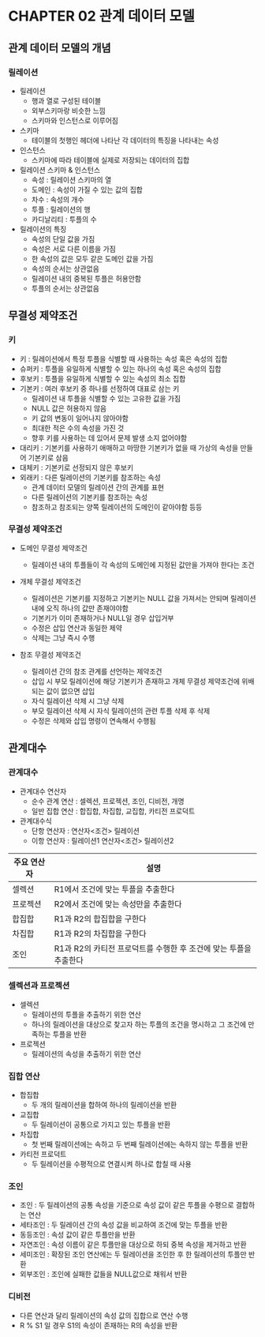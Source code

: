 # CHAPTER 02 관계 데이터 모델
## 관계 데이터 모델의 개념
### 릴레이션
- 릴레이션
    - 행과 열로 구성된 테이블
    - 외부스키마랑 비슷한 느낌
    - 스키마와 인스턴스로 이루어짐
- 스키마
    - 테이블의 첫행인 헤더에 나타난 각 데이터의 특징을 나타내는 속성
- 인스턴스
    - 스키마에 따라 테이블에 실제로 저장되는 데이터의 집합
- 릴레이션 스키마 & 인스턴스
    - 속성 : 릴레이션 스키마의 열
    - 도메인 : 속성이 가질 수 있는 값의 집합
    - 차수 : 속성의 개수
    - 투플 : 릴레이션의 행
    - 카디날리티 : 투플의 수
- 릴레이션의 특징
    - 속성의 단일 값을 가짐
    - 속성은 서로 다른 이름을 가짐
    - 한 속성의 값은 모두 같은 도메인 값을 가짐
    - 속성의 순서는 상관없음
    - 릴레이션 내의 중복된 투플은 허용안함
    - 투플의 순서는 상관없음
## 무결성 제약조건
### 키
- 키 : 릴레이션에서 특정 투플을 식별할 때 사용하는 속성 혹은 속성의 집합
- 슈퍼키 : 투플을 유일하게 식별할 수 있는 하나의 속성 혹은 속성의 집합
- 후보키 : 투플을 유일하게 식별할 수 있는 속성의 최소 집합
- 기본키 : 여러 후보키 중 하나를 선정하여 대표로 삼는 키
    - 릴레이션 내 투플을 식별할 수 있는 고유한 값을 가짐
    - NULL 값은 허용하지 않음
    - 키 값의 변동이 일어나지 않아야함
    - 최대한 적은 수의 속성을 가진 것
    - 향후 키를 사용하는 데 있어서 문제 발생 소지 없어야함
- 대리키 : 기본키를 사용하기 애매하고 마땅한 기본키가 없을 때 가상의 속성을 만들어 기본키로 삼음
- 대체키 : 기본키로 선정되지 않은 후보키
- 외래키 : 다른 릴레이션의 기본키를 참조하는 속성
    - 관계 데이터 모델의 릴레이션 간의 관계를 표현
    - 다른 릴레이션의 기본키를 참조하는 속성
    - 참조하고 참조되는 양쪽 릴레이션의 도메인이 같아야함 등등
### 무결성 제약조건
- 도메인 무결성 제약조건
    - 릴레이션 내의 투플들이 각 속성의 도메인에 지정된 값만을 가져야 한다는 조건
- 개체 무결성 제약조건
    - 릴레이션은 기본키를 지정하고 기본키는 NULL 값을 가져서는 안되며 릴레이션 내에 오직 하나의 값만 존재야야함
    - 기본키가 이미 존재하거나 NULL일 경우 삽입거부
    - 수정은 삽입 연산과 동일한 제약
    - 삭제는 그냥 즉시 수행

- 참조 무결성 제약조건
    - 릴레이션 간의 참조 관계를 선언하는 제약조건
    - 삽입 시 부모 릴레이션에 해당 기본키가 존재하고 개체 무결성 제약조건에 위배되는 값이 없으면 삽입
    - 자식 릴레이션 삭제 시 그냥 삭제
    - 부모 릴레이션 삭제 시 자식 릴레이션의 관련 투플 삭제 후 삭제
    - 수정은 삭제와 삽입 명령이 연속해서 수행됨
## 관계대수
### 관계대수
- 관계대수 연산자
    - 순수 관계 연산 : 셀렉션, 프로젝션, 조인, 디비전, 개명
    - 일반 집합 연산 : 합집합, 차집합, 교집합, 카티전 프로덕트
- 관계대수식
    - 단항 연산자 : 연산자<조건> 릴레이션
    - 이항 연산자 : 릴레이션1 연산자<조건> 릴레이션2

| 주요 연산자 | 설명 |
| --- | --- |
| 셀렉션 | R1에서 조건에 맞는 투플을 추출한다 |
| 프로젝션 | R2에서 조건에 맞는 속성만을 추출한다 |
| 합집합 | R1과 R2의 합집합을 구한다 |
| 차집합 | R1과 R2의 차집합을 구한다 |
| 조인 | R1과 R2의 카티전 프로덕트를 수행한 후 조건에 맞는 투플을 추출한다 |
### 셀렉션과 프로젝션
- 셀렉션
    - 릴레이션의 투플을 추출하기 위한 연산
    - 하나의 릴레이션을 대상으로 찾고자 하는 투플의 조건을 명시하고 그 조건에 만족하는 투플을 반환
- 프로젝션
    - 릴레이션의 속성을 추출하기 위한 연산
### 집합 연산
- 합집합
    - 두 개의 릴레이션을 합하여 하나의 릴레이션을 반환
- 교집합
    - 두 릴레이션이 공통으로 가지고 있는 투플을 반환
- 차집합
    - 첫 번째 릴레이션에는 속하고 두 번째 릴레이션에는 속하지 않는 투플을 반환
- 카티전 프로덕트
    - 두 릴레이션을 수평적으로 연결시켜 하나로 합칠 때 사용
### 조인
- 조인 : 두 릴레이션의 공통 속성을 기준으로 속성 값이 같은 투플을 수평으로 결합하는 연산
 - 세타조인 : 두 릴레이션 간의 속성 값을 비교하여 조건에 맞는 투플을 반환
 - 동등조인 : 속성 값이 같은 투플만을 반환
 - 자연조인 : 속성 이름이 같은 투플만을 대상으로 하되 중복 속성을 제거하고 반환
 - 세미조인 : 확장된 조인 연산에는 두 릴레이션을 조인한 후 한 릴레이션의 투플만 반환
 - 외부조인 : 조인에 실패한 값들을 NULL값으로 채워서 반환
 ### 디비전
 - 다른 연산과 달리 릴레이션의 속성 값의 집합으로 연산 수행
 - R % S1 일 경우 S1의 속성이 존재하는 R의 속성을 반환
 